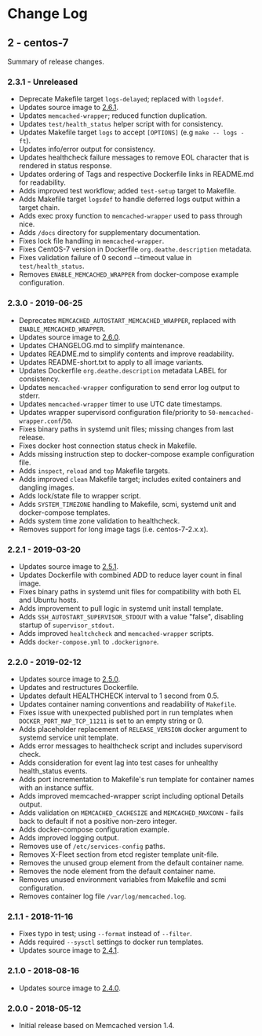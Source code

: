 # Change Log

## 2 - centos-7

Summary of release changes.

### 2.3.1 - Unreleased

- Deprecate Makefile target `logs-delayed`; replaced with `logsdef`.
- Updates source image to [2.6.1](https://github.com/jdeathe/centos-ssh/releases/tag/2.6.1).
- Updates `memcached-wrapper`; reduced function duplication.
- Updates `test/health_status` helper script with for consistency.
- Updates Makefile target `logs` to accept `[OPTIONS]` (e.g `make -- logs -ft`).
- Updates info/error output for consistency.
- Updates healthcheck failure messages to remove EOL character that is rendered in status response.
- Updates ordering of Tags and respective Dockerfile links in README.md for readability.
- Adds improved test workflow; added `test-setup` target to Makefile.
- Adds Makefile target `logsdef` to handle deferred logs output within a target chain.
- Adds exec proxy function to `memcached-wrapper` used to pass through nice.
- Adds `/docs` directory for supplementary documentation.
- Fixes lock file handling in `memcached-wrapper`.
- Fixes CentOS-7 version in Dockerfile `org.deathe.description` metadata.
- Fixes validation failure of 0 second --timeout value in `test/health_status`.
- Removes `ENABLE_MEMCACHED_WRAPPER` from docker-compose example configuration.

### 2.3.0 - 2019-06-25

- Deprecates `MEMCACHED_AUTOSTART_MEMCACHED_WRAPPER`, replaced with `ENABLE_MEMCACHED_WRAPPER`.
- Updates source image to [2.6.0](https://github.com/jdeathe/centos-ssh/releases/tag/2.6.0).
- Updates CHANGELOG.md to simplify maintenance.
- Updates README.md to simplify contents and improve readability.
- Updates README-short.txt to apply to all image variants.
- Updates Dockerfile `org.deathe.description` metadata LABEL for consistency.
- Updates `memcached-wrapper` configuration to send error log output to stderr.
- Updates `memcached-wrapper` timer to use UTC date timestamps.
- Updates wrapper supervisord configuration file/priority to `50-memcached-wrapper.conf`/`50`.
- Fixes binary paths in systemd unit files; missing changes from last release.
- Fixes docker host connection status check in Makefile.
- Adds missing instruction step to docker-compose example configuration file.
- Adds `inspect`, `reload` and `top` Makefile targets.
- Adds improved `clean` Makefile target; includes exited containers and dangling images.
- Adds lock/state file to wrapper script.
- Adds `SYSTEM_TIMEZONE` handling to Makefile, scmi, systemd unit and docker-compose templates.
- Adds system time zone validation to healthcheck.
- Removes support for long image tags (i.e. centos-7-2.x.x).

### 2.2.1 - 2019-03-20

- Updates source image to [2.5.1](https://github.com/jdeathe/centos-ssh/releases/tag/2.5.1).
- Updates Dockerfile with combined ADD to reduce layer count in final image.
- Fixes binary paths in systemd unit files for compatibility with both EL and Ubuntu hosts.
- Adds improvement to pull logic in systemd unit install template.
- Adds `SSH_AUTOSTART_SUPERVISOR_STDOUT` with a value "false", disabling startup of `supervisor_stdout`.
- Adds improved `healtchcheck` and `memcached-wrapper` scripts.
- Adds `docker-compose.yml` to `.dockerignore`.

### 2.2.0 - 2019-02-12

- Updates source image to [2.5.0](https://github.com/jdeathe/centos-ssh/releases/tag/2.5.0).
- Updates and restructures Dockerfile.
- Updates default HEALTHCHECK interval to 1 second from 0.5.
- Updates container naming conventions and readability of `Makefile`.
- Fixes issue with unexpected published port in run templates when `DOCKER_PORT_MAP_TCP_11211` is set to an empty string or 0.
- Adds placeholder replacement of `RELEASE_VERSION` docker argument to systemd service unit template.
- Adds error messages to healthcheck script and includes supervisord check.
- Adds consideration for event lag into test cases for unhealthy health_status events.
- Adds port incrementation to Makefile's run template for container names with an instance suffix.
- Adds improved memcached-wrapper script including optional Details output.
- Adds validation on `MEMCACHED_CACHESIZE` and `MEMCACHED_MAXCONN` - fails back to default if not a positive non-zero integer.
- Adds docker-compose configuration example.
- Adds improved logging output.
- Removes use of `/etc/services-config` paths.
- Removes X-Fleet section from etcd register template unit-file.
- Removes the unused group element from the default container name.
- Removes the node element from the default container name.
- Removes unused environment variables from Makefile and scmi configuration.
- Removes container log file `/var/log/memcached.log`.

### 2.1.1 - 2018-11-16

- Fixes typo in test; using `--format` instead of `--filter`.
- Adds required `--sysctl` settings to docker run templates.
- Updates source image to [2.4.1](https://github.com/jdeathe/centos-ssh/releases/tag/2.4.1).

### 2.1.0 - 2018-08-16

- Updates source image to [2.4.0](https://github.com/jdeathe/centos-ssh/releases/tag/2.4.0).

### 2.0.0 - 2018-05-12

- Initial release based on Memcached version 1.4.
